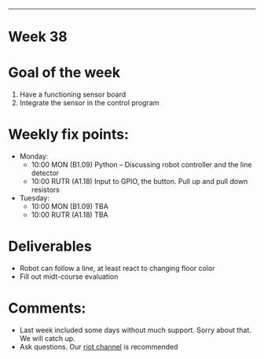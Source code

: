 ---
Week 38
=============

# Goal of the week

1. Have a functioning sensor board
2. Integrate the sensor in the control program

# Weekly fix points:

* Monday:
    * 10:00 MON (B1.09) Python – Discussing robot controller and the line detector
    *	10:00 RUTR (A1.18) Input to GPIO, the button. Pull up and pull down resistors
*	Tuesday:
    *	10:00 MON (B1.09) TBA
    *	10:00 RUTR (A1.18) TBA

# Deliverables

* Robot can follow a line, at least react to changing floor color
* Fill out midt-course evaluation

# Comments:

* Last week included some days without much support. Sorry about that. We will catch up.
* Ask questions. Our [riot channel](https://matrix.to/#/#EAL_ITT_stud:matrix.org) is recommended
